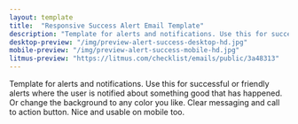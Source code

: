 ```yaml
---
layout: template
title:  "Responsive Success Alert Email Template"
description: "Template for alerts and notifications. Use this for successful or friendly alerts where the user is notified about something good that has happened. Responsive, tested with mobile and desktop devices, Gmail, Outlook, Apple Mail, Yahoo and more. Ready to use with your email service provider."
desktop-preview: "/img/preview-alert-success-desktop-hd.jpg"
mobile-preview: "/img/preview-alert-success-mobile-hd.jpg"
litmus-preview: "https://litmus.com/checklist/emails/public/3a48313"
---
```


<p>Template for alerts and notifications. Use this for successful or friendly alerts where the user is notified about something good that has happened. Or change the background to any color you like. Clear messaging and call to action button. Nice and usable on mobile too.</p>


